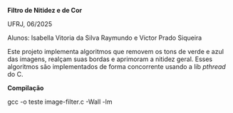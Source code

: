 **Filtro de Nitidez e de Cor**

UFRJ, 06/2025

Alunos: Isabella Vitoria da Silva Raymundo e Victor Prado Siqueira

Este projeto implementa algoritmos que removem os tons de verde e azul das imagens, realçam suas bordas e aprimoram a nitidez geral. Esses algoritmos são implementados de forma concorrente usando a lib *pthread* do C. 

**Compilação**

gcc -o teste image-filter.c -Wall -lm



